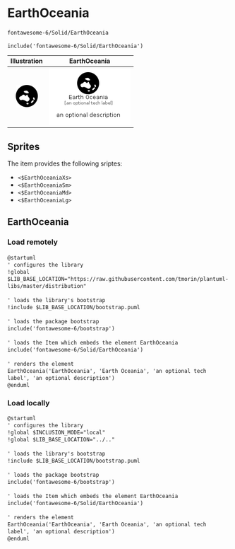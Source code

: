 # EarthOceania


```text
fontawesome-6/Solid/EarthOceania
```

```text
include('fontawesome-6/Solid/EarthOceania')
```



| Illustration | EarthOceania |
| :---: | :---: |
| ![illustration for Illustration](../../fontawesome-6/Solid/EarthOceania.png) | ![illustration for EarthOceania](../../fontawesome-6/Solid/EarthOceania.Local.png) |



## Sprites
The item provides the following sriptes:

- `<$EarthOceaniaXs>`
- `<$EarthOceaniaSm>`
- `<$EarthOceaniaMd>`
- `<$EarthOceaniaLg>`





## EarthOceania

### Load remotely
```plantuml
@startuml
' configures the library
!global $LIB_BASE_LOCATION="https://raw.githubusercontent.com/tmorin/plantuml-libs/master/distribution"

' loads the library's bootstrap
!include $LIB_BASE_LOCATION/bootstrap.puml

' loads the package bootstrap
include('fontawesome-6/bootstrap')

' loads the Item which embeds the element EarthOceania
include('fontawesome-6/Solid/EarthOceania')

' renders the element
EarthOceania('EarthOceania', 'Earth Oceania', 'an optional tech label', 'an optional description')
@enduml
```

### Load locally
```plantuml
@startuml
' configures the library
!global $INCLUSION_MODE="local"
!global $LIB_BASE_LOCATION="../.."

' loads the library's bootstrap
!include $LIB_BASE_LOCATION/bootstrap.puml

' loads the package bootstrap
include('fontawesome-6/bootstrap')

' loads the Item which embeds the element EarthOceania
include('fontawesome-6/Solid/EarthOceania')

' renders the element
EarthOceania('EarthOceania', 'Earth Oceania', 'an optional tech label', 'an optional description')
@enduml
```

